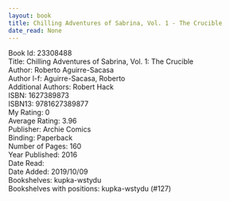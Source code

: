 ```yaml
---
layout: book
title: Chilling Adventures of Sabrina, Vol. 1 - The Crucible
date_read: None
---
```


Book Id: 23308488<br />
Title: Chilling Adventures of Sabrina, Vol. 1: The Crucible<br />
Author: Roberto Aguirre-Sacasa<br />
Author l-f: Aguirre-Sacasa, Roberto<br />
Additional Authors: Robert Hack<br />
ISBN: 1627389873<br />
ISBN13: 9781627389877<br />
My Rating: 0<br />
Average Rating: 3.96<br />
Publisher: Archie Comics<br />
Binding: Paperback<br />
Number of Pages: 160<br />
Year Published: 2016<br />
Date Read: <br />
Date Added: 2019/10/09<br />
Bookshelves: kupka-wstydu<br />
Bookshelves with positions: kupka-wstydu (#127)<br />

